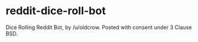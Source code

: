 reddit-dice-roll-bot
====================

Dice Rolling Reddit Bot, by /u/oldcrow. Posted with consent under 3 Clause BSD.

